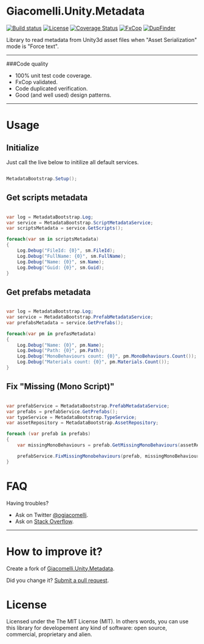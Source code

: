 Giacomelli.Unity.Metadata
===========

[![Build status](https://ci.appveyor.com/api/projects/status/hp51ath4ijyjf38v?svg=true)](https://ci.appveyor.com/project/giacomelli/Giacomelli.Unity.Metadata)
[![License](http://img.shields.io/:license-MIT-blue.svg)](https://raw.githubusercontent.com/giacomelli/Giacomelli.Unity.Metadata/master/LICENSE)
[![Coverage Status](https://coveralls.io/repos/giacomelli/Giacomelli.Unity.Metadata/badge.svg?branch=master&service=github)](https://coveralls.io/github/giacomelli/Giacomelli.Unity.Metadata?branch=master)
[![FxCop](http://badgessharp.apphb.com/badges/giacomelli/Giacomelli.Unity.Metadata/FxCop)](https://ci.appveyor.com/project/giacomelli/Giacomelli.Unity.Metadata/build/artifacts)
[![DupFinder](http://badgessharp.apphb.com/badges/giacomelli/Giacomelli.Unity.Metadata/DupFinder)](https://ci.appveyor.com/project/giacomelli/Giacomelli.Unity.Metadata/build/artifacts)

Library to read metadata from Unity3d asset files when "Asset Serialization" mode is "Force text".

--------
  
###Code quality
- 100% unit test code coverage.
- FxCop validated.
- Code duplicated verification.
- Good (and well used) design patterns.  

--------


Usage
===

Initialize
---
Just call the live below to initilize all default services.

```csharp

MetadataBootstrap.Setup();

```

Get scripts metadata
---
```csharp

var log = MetadataBootstrap.Log;
var service = MetadataBootstrap.ScriptMetadataService;
var scriptsMetadata = service.GetScripts();

foreach(var sm in scriptsMetadata)
{
	Log.Debug("FileId: {0}", sm.FileId);
	Log.Debug("FullName: {0}", sm.FullName);
	Log.Debug("Name: {0}", sm.Name);
	Log.Debug("Guid: {0}", sm.Guid);
}

```

Get prefabs metadata
---
```csharp

var log = MetadataBootstrap.Log;
var service = MetadataBootstrap.PrefabMetadataService;
var prefabsMetadata = service.GetPrefabs();

foreach(var pm in prefasMetadata)
{
	Log.Debug("Name: {0}", pm.Name);
	Log.Debug("Path: {0}", pm.Path);
	Log.Debug("MonoBehaviours count: {0}", pm.MonoBehaviours.Count());
	Log.Debug("Materials count: {0}", pm.Materials.Count());
}

```

Fix "Missing (Mono Script)"
---
```csharp

var prefabService = MetadataBootstrap.PrefabMetadataService;
var prefabs = prefabService.GetPrefabs();
var typeService = MetadataBootstrap.TypeService;
var assetRepository = MetadataBootstrap.AssetRepository;

foreach (var prefab in prefabs)
{
    var missingMonoBehaviours = prefab.GetMissingMonoBehaviours(assetRepository, typeService);

    prefabService.FixMissingMonobehaviours(prefab, missingMonoBehaviours);
}

```

FAQ
======

Having troubles? 

- Ask on Twitter [@ogiacomelli](http://twitter.com/ogiacomelli).
- Ask on [Stack Overflow](http://stackoverflow.com/search?q=Giacomelli.Unity.Metadata). 
 
 --------

How to improve it?
======

Create a fork of [Giacomelli.Unity.Metadata](https://github.com/giacomelli/Giacomelli.Unity.Metadata/fork). 

Did you change it? [Submit a pull request](https://github.com/giacomelli/Giacomelli.Unity.Metadata/pull/new/master).


License
======
Licensed under the The MIT License (MIT).
In others words, you can use this library for developement any kind of software: open source, commercial, proprietary and alien.